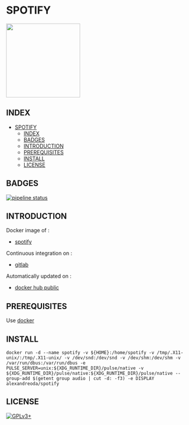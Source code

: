 # SPOTIFY

<img src="https://assets.gitlab-static.net/uploads/-/system/project/avatar/12904475/148-1487614_spotify-logo-small-spotify-logo-transparent-hd-png.png" width="200" height="200"/>


## INDEX

- [SPOTIFY](#spotify)
  - [INDEX](#index)
  - [BADGES](#badges)
  - [INTRODUCTION](#introduction)
  - [PREREQUISITES](#prerequisites)
  - [INSTALL](#install)
  - [LICENSE](#license)


## BADGES

[![pipeline status](https://gitlab.com/oda-alexandre/spotify/badges/master/pipeline.svg)](https://gitlab.com/oda-alexandre/spotify/commits/master)


## INTRODUCTION

Docker image of :

- [spotify](https://www.spotify.com/fr/)

Continuous integration on :

- [gitlab](https://gitlab.com/oda-alexandre/spotify/pipelines)

Automatically updated on :

- [docker hub public](https://hub.docker.com/r/alexandreoda/spotify/)


## PREREQUISITES

Use [docker](https://www.docker.com)


## INSTALL

```docker run -d --name spotify -v ${HOME}:/home/spotify -v /tmp/.X11-unix/:/tmp/.X11-unix/ -v /dev/snd:/dev/snd -v /dev/shm:/dev/shm -v /var/run/dbus:/var/run/dbus -e PULSE_SERVER=unix:${XDG_RUNTIME_DIR}/pulse/native -v ${XDG_RUNTIME_DIR}/pulse/native:${XDG_RUNTIME_DIR}/pulse/native --group-add $(getent group audio | cut -d: -f3) -e DISPLAY alexandreoda/spotify```


## LICENSE

[![GPLv3+](http://gplv3.fsf.org/gplv3-127x51.png)](https://gitlab.com/oda-alexandre/spotify/blob/master/LICENSE)
